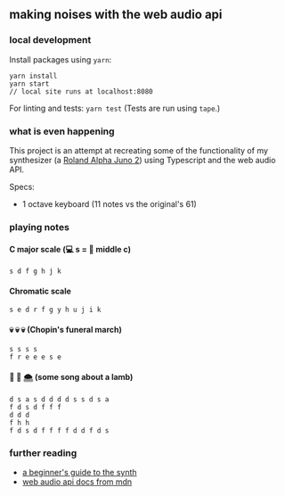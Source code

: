 ## making noises with the web audio api

### local development

Install packages using `yarn`:
```
yarn install
yarn start
// local site runs at localhost:8080
```

For linting and tests: `yarn test` (Tests are run using `tape`.)

### what is even happening

This project is an attempt at recreating some of the functionality of my synthesizer (a [Roland Alpha Juno 2](http://www.vintagesynth.com/roland/ajuno2.php)) using Typescript and the web audio API.

Specs:
- 1 octave keyboard (11 notes vs the original's 61)

### playing notes

#### C major scale (💻 ️s = 🎹 middle c)
```
s d f g h j k
```

#### Chromatic scale
```
s e d r f g y h u j i k
```

#### 💀 💀 💀 (Chopin's funeral march)
```
s s s s
f r e e e s e
```

#### 👩 🐑 🌨 (some song about a lamb)
```
d s a s d d d d s s d s a
f d s d f f f
d d d
f h h
f d s d f f f f d d f d s
```

### further reading
- [a beginner's guide to the synth](https://gizmodo.com/a-beginners-guide-to-the-synth-1736978695)
- [web audio api docs from mdn](https://developer.mozilla.org/en-US/docs/Web/API/Web_Audio_API)